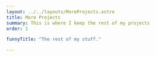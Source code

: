 ```yaml
---
layout: ../../layouts/MoreProjects.astro
title: More Projects
summary: This is where I keep the rest of my projects
order: 1

funnyTitle: "The rest of my stuff."

---
```

